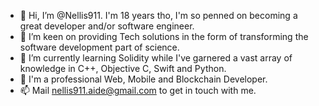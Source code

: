 - 👋 Hi, I’m @Nellis911. I'm 18 years tho, I'm so penned on becoming a great developer and/or software engineer.
- 👀 I’m keen on providing Tech solutions in the form of transforming the software development part of science. 
- 🌱 I’m currently learning Solidity while I've garnered a vast array of knowledge in C++, Objective C, Swift and Python.
- 💞️ I'm a professional Web, Mobile and Blockchain Developer. 
- 📫 Mail nellis911.aide@gmail.com to get in touch with me.

<!---
Nellis911/Nellis911 is a ✨ special ✨ repository because its `README.md` (this file) appears on your GitHub profile.
You can click the Preview link to take a look at your changes.
--->
